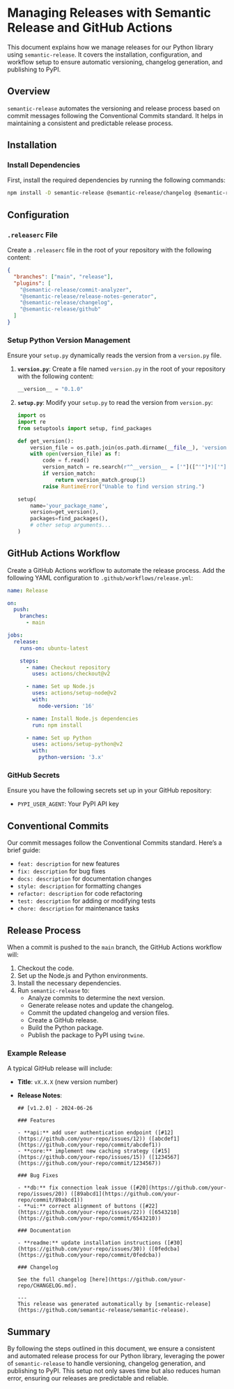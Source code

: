
# Managing Releases with Semantic Release and GitHub Actions

This document explains how we manage releases for our Python library using `semantic-release`. It covers the installation, configuration, and workflow setup to ensure automatic versioning, changelog generation, and publishing to PyPI.

## Overview

`semantic-release` automates the versioning and release process based on commit messages following the Conventional Commits standard. It helps in maintaining a consistent and predictable release process.

## Installation

### Install Dependencies

First, install the required dependencies by running the following commands:

```bash
npm install -D semantic-release @semantic-release/changelog @semantic-release/git @semantic-release/github @semantic-release/release-notes-generator @semantic-release/exec
```

## Configuration

### `.releaserc` File

Create a `.releaserc` file in the root of your repository with the following content:

```json
{
  "branches": ["main", "release"],
  "plugins": [
    "@semantic-release/commit-analyzer",
    "@semantic-release/release-notes-generator",
    "@semantic-release/changelog",
    "@semantic-release/github"
  ]
}
```

### Setup Python Version Management

Ensure your `setup.py` dynamically reads the version from a `version.py` file.

1. **`version.py`**: Create a file named `version.py` in the root of your repository with the following content:

    ```python
    __version__ = "0.1.0"
    ```

2. **`setup.py`**: Modify your `setup.py` to read the version from `version.py`:

    ```python
    import os
    import re
    from setuptools import setup, find_packages

    def get_version():
        version_file = os.path.join(os.path.dirname(__file__), 'version.py')
        with open(version_file) as f:
            code = f.read()
            version_match = re.search(r"^__version__ = ['"]([^'"]*)['"]", code, re.M)
            if version_match:
                return version_match.group(1)
            raise RuntimeError("Unable to find version string.")

    setup(
        name='your_package_name',
        version=get_version(),
        packages=find_packages(),
        # other setup arguments...
    )
    ```

## GitHub Actions Workflow

Create a GitHub Actions workflow to automate the release process. Add the following YAML configuration to `.github/workflows/release.yml`:

```yaml
name: Release

on:
  push:
    branches:
      - main

jobs:
  release:
    runs-on: ubuntu-latest

    steps:
      - name: Checkout repository
        uses: actions/checkout@v2

      - name: Set up Node.js
        uses: actions/setup-node@v2
        with:
          node-version: '16'

      - name: Install Node.js dependencies
        run: npm install

      - name: Set up Python
        uses: actions/setup-python@v2
        with:
          python-version: '3.x'

```

### GitHub Secrets

Ensure you have the following secrets set up in your GitHub repository:

- `PYPI_USER_AGENT`: Your PyPI API key

## Conventional Commits

Our commit messages follow the Conventional Commits standard. Here’s a brief guide:

- `feat: description` for new features
- `fix: description` for bug fixes
- `docs: description` for documentation changes
- `style: description` for formatting changes
- `refactor: description` for code refactoring
- `test: description` for adding or modifying tests
- `chore: description` for maintenance tasks

## Release Process

When a commit is pushed to the `main` branch, the GitHub Actions workflow will:

1. Checkout the code.
2. Set up the Node.js and Python environments.
3. Install the necessary dependencies.
4. Run `semantic-release` to:
   - Analyze commits to determine the next version.
   - Generate release notes and update the changelog.
   - Commit the updated changelog and version files.
   - Create a GitHub release.
   - Build the Python package.
   - Publish the package to PyPI using `twine`.

### Example Release

A typical GitHub release will include:

- **Title**: `vX.X.X` (new version number)
- **Release Notes**:

    ```
    ## [v1.2.0] - 2024-06-26

    ### Features

    - **api:** add user authentication endpoint ([#12](https://github.com/your-repo/issues/12)) ([abcdef1](https://github.com/your-repo/commit/abcdef1))
    - **core:** implement new caching strategy ([#15](https://github.com/your-repo/issues/15)) ([1234567](https://github.com/your-repo/commit/1234567))

    ### Bug Fixes

    - **db:** fix connection leak issue ([#20](https://github.com/your-repo/issues/20)) ([89abcd1](https://github.com/your-repo/commit/89abcd1))
    - **ui:** correct alignment of buttons ([#22](https://github.com/your-repo/issues/22)) ([6543210](https://github.com/your-repo/commit/6543210))

    ### Documentation

    - **readme:** update installation instructions ([#30](https://github.com/your-repo/issues/30)) ([0fedcba](https://github.com/your-repo/commit/0fedcba))

    ### Changelog

    See the full changelog [here](https://github.com/your-repo/CHANGELOG.md).

    ---
    This release was generated automatically by [semantic-release](https://github.com/semantic-release/semantic-release).
    ```

## Summary

By following the steps outlined in this document, we ensure a consistent and automated release process for our Python library, leveraging the power of `semantic-release` to handle versioning, changelog generation, and publishing to PyPI. This setup not only saves time but also reduces human error, ensuring our releases are predictable and reliable.
